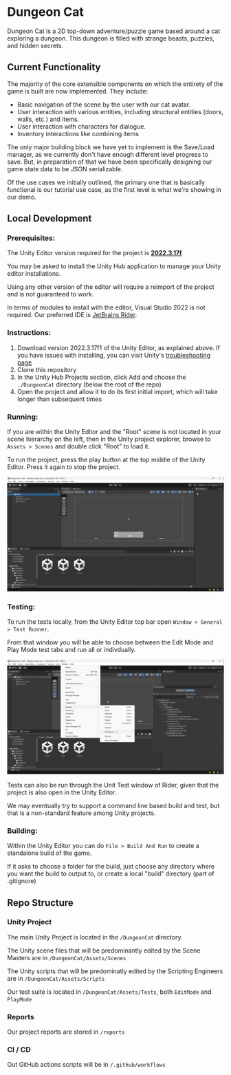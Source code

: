 # Dungeon Cat

Dungeon Cat is a 2D top-down adventure/puzzle game based around a cat exploring a dungeon. This dungeon is filled with strange beasts, puzzles, and hidden secrets.

## Current Functionality

The majority of the core extensible components on which the entirety of the game is built are now implemented. They include:
- Basic navigation of the scene by the user with our cat avatar.
- User interaction with various entities, including structural entities (doors, walls, etc.) and items.
- User interaction with characters for dialogue.
- Inventory interactions like combining items

The only major building block we have yet to implement is the Save/Load manager, as we currently don't have enough different level progress to save. But, in preparation of that we have been specifically designing our game state data to be JSON serializable.

Of the use cases we initially outlined, the primary one that is basically functional is our tutorial use case, as the first level is what we're showing in our demo.

## Local Development

### Prerequisites: 

The Unity Editor version required for the project is [**2022.3.17f**](https://unity.com/releases/editor/qa/lts-releases#:~:text=January%209%2C%202024-,LTS%20Release,2022.3.17f1,-Released%3A%20January)

You may be asked to install the Unity Hub application to manage your Unity editor installations.

Using any other version of the editor will require a reimport of the project and is not guaranteed to work.

In terms of modules to install with the editor, Visual Studio 2022 is not required. Our preferred IDE is [JetBrains Rider](https://www.jetbrains.com/lp/dotnet-unity/).

### Instructions:
1. Download version 2022.3.17f1 of the Unity Editor, as explained above. If you have issues with installing, you can visit Unity's [troubleshooting page](https://docs.unity3d.com/Manual/TroubleShootingEditor.html)
2. Clone this repository
3. In the Unity Hub Projects section, click Add and choose the `./DungeonCat` directory (below the root of the repo)
4. Open the project and allow it to do its first initial import, which will take longer than subsequent times

### Running:

If you are within the Unity Editor and the "Root" scene is not located in your scene hierarchy on the left, then in the Unity project explorer, browse to `Assets > Scenes` and double click "Root" to load it.

To run the project, press the play button at the top middle of the Unity Editor. Press it again to stop the project.

![editor.png](editor.png)

### Testing:

To run the tests locally, from the Unity Editor top bar open `Window > General > Test Runner`. 

From that window you will be able to choose between the Edit Mode and Play Mode test tabs and run all or indivdually.

![tests.png](tests.png)

Tests can also be run through the Unit Test window of Rider, given that the project is also open in the Unity Editor.

We may eventually try to support a command line based build and test, but that is a non-standard feature among Unity projects.

### Building:

Within the Unity Editor you can do `File > Build And Run` to create a standalone build of the game.

If it asks to choose a folder for the build, just choose any directory where you want the build to output to, or create a local "build" directory (part of .gitignore)

## Repo Structure

### Unity Project

The main Unity Project is located in the `/DungeonCat` directory.

The Unity scene files that will be predominantly edited by the Scene Masters are in `/DungeonCat/Assets/Scenes`

The Unity scripts that will be predominatly edited by the Scripting Engineers are in `/DungeonCat/Assets/Scripts`

Our test suite is located in `/DungeonCat/Assets/Tests`, both `EditMode` and `PlayMode`

### Reports

Our project reports are stored in `/reports`

### CI / CD

Out GitHub actions scripts will be in `/.github/workflows` 